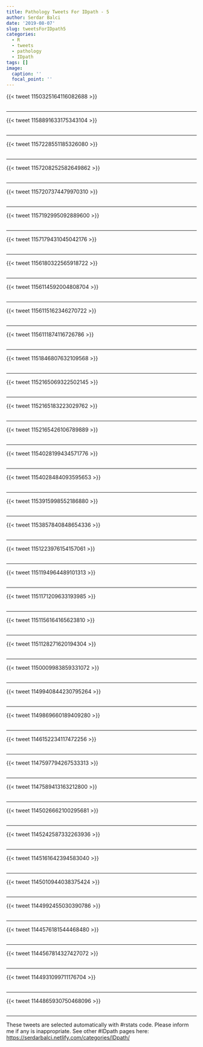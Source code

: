 ```yaml
---
title: Pathology Tweets For IDpath - 5
author: Serdar Balci
date: '2019-08-07'
slug: tweetsForIDpath5
categories:
  - R
  - tweets
  - pathology
  - IDpath
tags: []
image:
  caption: ''
  focal_point: ''
---
```



{{< tweet 1150325164116082688 >}}
<br>
<br>
<hr>
{{< tweet 1158891633175343104 >}}
<br>
<br>
<hr>
{{< tweet 1157228551185326080 >}}
<br>
<br>
<hr>
{{< tweet 1157208252582649862 >}}
<br>
<br>
<hr>
{{< tweet 1157207374479970310 >}}
<br>
<br>
<hr>
{{< tweet 1157192995092889600 >}}
<br>
<br>
<hr>
{{< tweet 1157179431045042176 >}}
<br>
<br>
<hr>
{{< tweet 1156180322565918722 >}}
<br>
<br>
<hr>
{{< tweet 1156114592004808704 >}}
<br>
<br>
<hr>
{{< tweet 1156115162346270722 >}}
<br>
<br>
<hr>
{{< tweet 1156111874116726786 >}}
<br>
<br>
<hr>
{{< tweet 1151846807632109568 >}}
<br>
<br>
<hr>
{{< tweet 1152165069322502145 >}}
<br>
<br>
<hr>
{{< tweet 1152165183223029762 >}}
<br>
<br>
<hr>
{{< tweet 1152165426106789889 >}}
<br>
<br>
<hr>
{{< tweet 1154028199434571776 >}}
<br>
<br>
<hr>
{{< tweet 1154028484093595653 >}}
<br>
<br>
<hr>
{{< tweet 1153915998552186880 >}}
<br>
<br>
<hr>
{{< tweet 1153857840848654336 >}}
<br>
<br>
<hr>
{{< tweet 1151223976154157061 >}}
<br>
<br>
<hr>
{{< tweet 1151194964489101313 >}}
<br>
<br>
<hr>
{{< tweet 1151171209633193985 >}}
<br>
<br>
<hr>
{{< tweet 1151156164165623810 >}}
<br>
<br>
<hr>
{{< tweet 1151128271620194304 >}}
<br>
<br>
<hr>
{{< tweet 1150009983859331072 >}}
<br>
<br>
<hr>
{{< tweet 1149940844230795264 >}}
<br>
<br>
<hr>
{{< tweet 1149869660189409280 >}}
<br>
<br>
<hr>
{{< tweet 1146152234117472256 >}}
<br>
<br>
<hr>
{{< tweet 1147597794267533313 >}}
<br>
<br>
<hr>
{{< tweet 1147589413163212800 >}}
<br>
<br>
<hr>
{{< tweet 1145026662100295681 >}}
<br>
<br>
<hr>
{{< tweet 1145242587332263936 >}}
<br>
<br>
<hr>
{{< tweet 1145161642394583040 >}}
<br>
<br>
<hr>
{{< tweet 1145010944038375424 >}}
<br>
<br>
<hr>
{{< tweet 1144992455030390786 >}}
<br>
<br>
<hr>
{{< tweet 1144576181544468480 >}}
<br>
<br>
<hr>
{{< tweet 1144567814327427072 >}}
<br>
<br>
<hr>
{{< tweet 1144931099711176704 >}}
<br>
<br>
<hr>
{{< tweet 1144865930750468096 >}}
<br>
<br>
<hr>


These tweets are selected automatically with #rstats code. Please inform me if any is inappropriate.
See other #IDpath pages here: https://serdarbalci.netlify.com/categories/IDpath/
